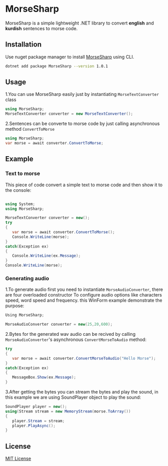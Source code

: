 # MorseSharp
MorseSharp is a simple lightweight .NET library to convert **english** and **kurdish** sentences to morse code.

## Installation
Use nuget package manager to install [MorseSharp](https://www.nuget.org/packages/MorseSharp) using CLI.
```bash
dotnet add package MorseSharp --version 1.0.1
```
## Usage
1.You can use MorseSharp easily just by instantiating `MorseTextConverter` class

```C#
using MorseSharp;
MorseTextConverter converter = new MorseTextConverter();
```
2.Sentences can be converte to morse code by just calling asynchronous method `ConvertToMorse`

```C#
using MorseSharp;
var morse = await converter.ConvertToMorse;
```
## Example 
### Text to morse
This piece of code convert a simple text to morse code and then show it to the console:
```C#

using System;
using MorseSharp;

MorseTextConverter converter = new();
try
{
   var morse = await converter.ConvertToMorse();
   Console.WriteLine(morse);
}
catch(Exception ex)
{
   Console.WriteLine(ex.Message);
}
Console.WriteLine(morse);
```
### Generating audio
1.To generate audio first you need to instantiate ``MorseAudioConverter``, there are four overloaded constructor
To configure audio options like characters speed, word speed and frequency. this WinForm example demonstrate the purpose:
```C#
Using MorseSharp;

MorseAudioConverter converter = new(25,20,600);
```
2.Bytes for the generated wav audio can be recived by calling ``MorseAudioConverter``'s asynchronous ``ConvertMorseToAudio`` method:
```C#
try
{
   var morse = await converter.ConvertMorseToAudio("Hello Morse");
}
catch(Exception ex)
{
   MessageBox.Show(ex.Message);
}
```
3.After getting the bytes you can stream the bytes and play the sound, in this example we are using SoundPlayer object to play the sound:
```C#
SoundPlayer player = new();
using(Stream stream = new MemoryStream(morse.ToArray())
{
   player.Stream = stream;
   player.PlayAsync();
}
```
## License
[MIT License](LICENSE)
